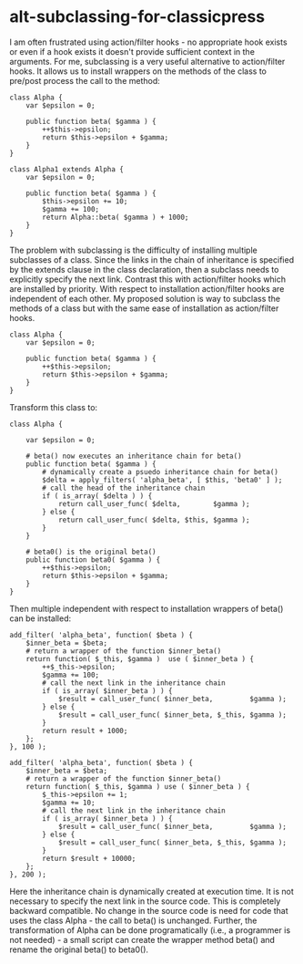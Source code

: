 # alt-subclassing-for-classicpress

I am often frustrated using action/filter hooks - no appropriate hook exists or even if a hook exists it doesn't provide sufficient context in the arguments. For me, subclassing is a very useful alternative to action/filter hooks. It allows us to install wrappers on the methods of the class to pre/post process the call to the method:

```
class Alpha {
    var $epsilon = 0;

    public function beta( $gamma ) {
        ++$this->epsilon;
        return $this->epsilon + $gamma;
    }
}

class Alpha1 extends Alpha {
    var $epsilon = 0;

    public function beta( $gamma ) {
        $this->epsilon += 10;
        $gamma += 100;
        return Alpha::beta( $gamma ) + 1000;
    }
}

```
The problem with subclassing is the difficulty of installing multiple subclasses of a class. Since the links in the chain of inheritance is specified by the extends clause in the class declaration, then a subclass needs to explicitly specify the next link. Contrast this with action/filter hooks which are installed by priority. With respect to installation action/filter hooks are independent of each other. My proposed solution is way to subclass the methods of a class but with the same ease of installation as action/filter hooks.

```
class Alpha {
    var $epsilon = 0;

    public function beta( $gamma ) {
        ++$this->epsilon;
        return $this->epsilon + $gamma;
    }
}

```
Transform this class to:

```
class Alpha {

    var $epsilon = 0;

    # beta() now executes an inheritance chain for beta()
    public function beta( $gamma ) {
        # dynamically create a psuedo inheritance chain for beta()
        $delta = apply_filters( 'alpha_beta', [ $this, 'beta0' ] );
        # call the head of the inheritance chain
        if ( is_array( $delta ) ) {
            return call_user_func( $delta,        $gamma );
        } else {
            return call_user_func( $delta, $this, $gamma );
        }
    }

    # beta0() is the original beta()
    public function beta0( $gamma ) {
        ++$this->epsilon;
        return $this->epsilon + $gamma;
    }
}

```
Then multiple independent with respect to installation wrappers of beta() can be installed:

```
add_filter( 'alpha_beta', function( $beta ) {
    $inner_beta = $beta;
    # return a wrapper of the function $inner_beta()
    return function( $_this, $gamma )  use ( $inner_beta ) {
        ++$_this->epsilon;
        $gamma += 100;
        # call the next link in the inheritance chain
        if ( is_array( $inner_beta ) ) {
            $result = call_user_func( $inner_beta,         $gamma );
        } else {
            $result = call_user_func( $inner_beta, $_this, $gamma );
        }
        return result + 1000;
    };
}, 100 );

add_filter( 'alpha_beta', function( $beta ) {
    $inner_beta = $beta;
    # return a wrapper of the function $inner_beta()
    return function( $_this, $gamma ) use ( $inner_beta ) {
        $_this->epsilon += 1;
        $gamma += 10;
        # call the next link in the inheritance chain
        if ( is_array( $inner_beta ) ) {
            $result = call_user_func( $inner_beta,         $gamma );
        } else {
            $result = call_user_func( $inner_beta, $_this, $gamma );
        }
        return $result + 10000;
    };
}, 200 );
```

Here the inheritance chain is dynamically created at execution time. It is not necessary to specify the next link in the source code. This is completely backward compatible. No change in the source code is need for code that uses the class Alpha - the call to beta() is unchanged. Further, the transformation of Alpha can be done programatically (i.e., a programmer is not needed) - a small script can create the wrapper method beta() and rename the original beta() to beta0(). 
